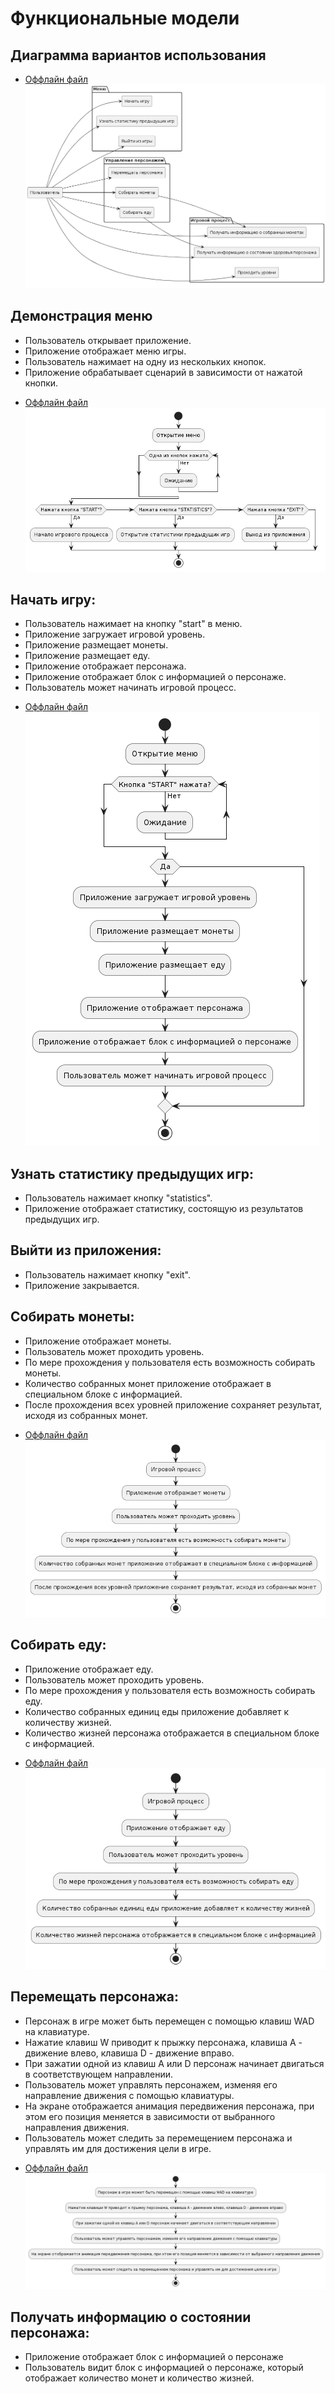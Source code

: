 # Функциональные модели 
## Диаграмма вариантов использования
* [Оффлайн файл](diagrams/use_cases.puml)
![Диаграмма вариантов использования](diagrams/use_cases.png)

## Демонстрация меню
- Пользователь открывает приложение.
- Приложение отображает меню игры.
- Пользователь нажимает на одну из нескольких кнопок.
- Приложение обрабатывает сценарий в зависимости от нажатой кнопки.

* [Оффлайн файл](diagrams/menu.puml)
![Диаграмма активности](diagrams/menu.png)

## Начать игру:
- Пользователь нажимает на кнопку "start" в меню.
- Приложение загружает игровой уровень.
- Приложение размещает монеты.
- Приложение размещает еду.
- Приложение отображает персонажа.
- Приложение отображает блок с информацией о персонаже.
- Пользователь может начинать игровой процесс.

* [Оффлайн файл](diagrams/start.puml)
![Диаграмма активности](diagrams/start.png)

## Узнать статистику предыдущих игр:
- Пользователь нажимает кнопку "statistics".
- Приложение отображает статистику, состоящую из результатов предыдущих игр.

## Выйти из приложения:
- Пользователь нажимает кнопку "exit".
- Приложение закрывается.

## Собирать монеты:
- Приложение отображает монеты.
- Пользователь может проходить уровень.
- По мере прохождения у пользователя есть возможность собирать монеты.
- Количество собранных монет приложение отображает в специальном блоке с информацией.
- После прохождения всех уровней приложение сохраняет результат, исходя из собранных монет.

* [Оффлайн файл](diagrams/collect_coins.puml)
![Диаграмма активности](diagrams/collect_coins.png)

## Собирать еду:
- Приложение отображает еду.
- Пользователь может проходить уровень.
- По мере прохождения у пользователя есть возможность собирать еду.
- Количество собранных единиц еды приложение добавляет к количеству жизней.
- Количество жизней персонажа отображается в специальном блоке с информацией.

* [Оффлайн файл](diagrams/collect_food.puml)
![Диаграмма активности](diagrams/collect_food.png)

## Перемещать персонажа:
- Персонаж в игре может быть перемещен с помощью клавиш WAD на клавиатуре.
- Нажатие клавиш W приводит к прыжку персонажа, клавиша A - движение влево, клавиша D - движение вправо. 
- При зажатии одной из клавиш A или D персонаж начинает двигаться в соответствующем направлении.
- Пользователь может управлять персонажем, изменяя его направление движения с помощью клавиатуры.
- На экране отображается анимация передвижения персонажа, при этом его позиция меняется в зависимости от выбранного направления движения. 
- Пользователь может следить за перемещением персонажа и управлять им для достижения цели в игре.

* [Оффлайн файл](diagrams/movement.puml)
![Диаграмма активности](diagrams/movement.png)

## Получать информацию о состоянии персонажа:
- Приложение отображает блок с информацией о персонаже
- Пользователь видит блок с информацией о персонаже, который отображает количество монет и количество жизней.
